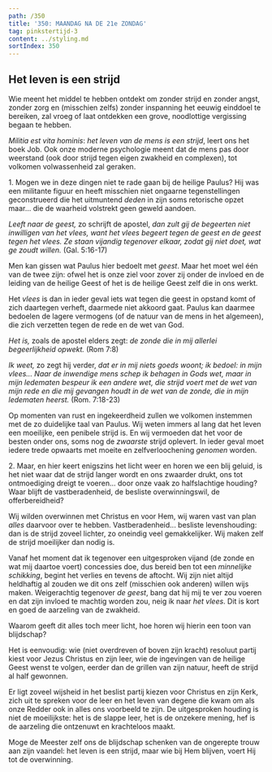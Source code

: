 ```yaml
---
path: /350
title: '350: MAANDAG NA DE 21e ZONDAG'
tag: pinkstertijd-3
content: ../styling.md
sortIndex: 350
---
```


## Het leven is een strijd

Wie meent het middel te hebben ontdekt om zonder strijd en zonder angst, zonder zorg en (misschien zelfs) zonder inspanning het eeuwig einddoel te bereiken, zal vroeg of laat ontdekken een grove, noodlottige vergissing begaan te hebben.

_Militia est vita hominis_: _het leven van de mens is een strijd_, leert ons het boek Job. Ook onze moderne psychologie meent dat de mens pas door weerstand (ook door strijd tegen eigen zwakheid en complexen), tot volkomen volwassenheid zal geraken.

1\. Mogen we in deze dingen niet te rade gaan bij de heilige Paulus? Hij was een militante figuur en heeft misschien niet ongaarne tegenstellingen geconstrueerd die het uitmuntend _deden_ in zijn soms retorische opzet maar... die de waarheid volstrekt geen geweld aandoen.

_Leeft naar de geest,_ zo schrijft de apostel, _dan zult gij de begeerten niet inwilligen van het vlees, want het vlees begeert tegen de geest en de geest tegen het vlees. Ze staan vijandig tegenover elkaar, zodat gij niet doet, wat ge zoudt willen._ (Gal. 5:16-17)

Men kan gissen wat Paulus hier bedoelt met _geest_. Maar het moet wel één van de twee zijn: ofwel het is onze ziel voor zover zij onder de invloed en de leiding van de heilige Geest of het is de heilige Geest zelf die in ons werkt.

Het _vlees_ is dan in ieder geval iets wat tegen die geest in opstand komt of zich daartegen verheft, daarmede niet akkoord gaat. Paulus kan daarmee bedoelen de lagere vermogens (of de natuur van de mens in het algemeen), die zich verzetten tegen de rede en de wet van God.

_Het is,_ zoals de apostel elders zegt: _de zonde die in mij allerlei begeerlijkheid opwekt._ (Rom 7:8)

_Ik weet,_ zo zegt hij verder, _dat er in mij niets goeds woont; ik bedoel: in mijn vlees... Naar de inwendige mens schep ik behagen in Gods wet, maar in mijn ledematen bespeur ik een andere wet, die strijd voert met de wet van mijn rede en die mij gevangen houdt in de wet van de zonde, die in mijn ledematen heerst._ (Rom. 7:18-23)

Op momenten van rust en ingekeerdheid zullen we volkomen instemmen met de zo duidelijke taal van Paulus. Wij weten immers al lang dat het leven een moeilijke, een penibele strijd is. En wij vermoeden dat het voor de besten onder ons, soms nog de _zwaarste_ strijd oplevert. In ieder geval moet iedere trede opwaarts met moeite en zelfverloochening _genomen_ worden.

2\. Maar, en hier keert enigszins het licht weer en horen we een blij geluid, is het niet waar dat de strijd langer wordt en ons zwaarder drukt, ons tot ontmoediging dreigt te voeren... door onze vaak zo halfslachtige houding? Waar blijft de vastberadenheid, de besliste overwinningswil, de offerbereidheid?

Wij wilden overwinnen met Christus en voor Hem, wij waren vast van plan _alles_ daarvoor over te hebben. Vastberadenheid... besliste levenshouding: dan is de strijd zoveel lichter, zo oneindig veel gemakkelijker. Wij maken zelf de strijd moeilijker dan nodig is.

Vanaf het moment dat ik tegenover een uitgesproken vijand (de zonde en wat mij daartoe voert) concessies doe, dus bereid ben tot een _minnelijke schikking_, begint het verlies en tevens de aftocht. Wij zijn niet altijd heldhaftig al zouden we dit ons zelf (misschien ook anderen) willen wijs maken. Weigerachtig tegenover _de geest_, bang dat hij mij te ver zou voeren en dat zijn invloed te machtig worden zou, neig ik naar _het vlees_. Dit is kort en goed de aarzeling van de zwakheid.

Waarom geeft dit alles toch meer licht, hoe horen wij hierin een toon van blijdschap?

Het is eenvoudig: wie (niet overdreven of boven zijn kracht) resoluut partij kiest voor Jezus Christus en zijn leer, wie de ingevingen van de heilige Geest wenst te volgen, eerder dan de grillen van zijn natuur, heeft de strijd al half gewonnen.

Er ligt zoveel wijsheid in het beslist partij kiezen voor Christus en zijn Kerk, zich uit te spreken voor de leer en het leven van degene die kwam om als onze Redder ook in alles ons voorbeeld te zijn. De uitgesproken houding is niet de moeilijkste: het is de slappe leer, het is de onzekere mening, hef is de aarzeling die ontzenuwt en krachteloos maakt.

Moge de Meester zelf ons de blijdschap schenken van de ongerepte trouw aan zijn vaandel: het leven is een strijd, maar wie bij Hem blijven, voert Hij tot de overwinning.
